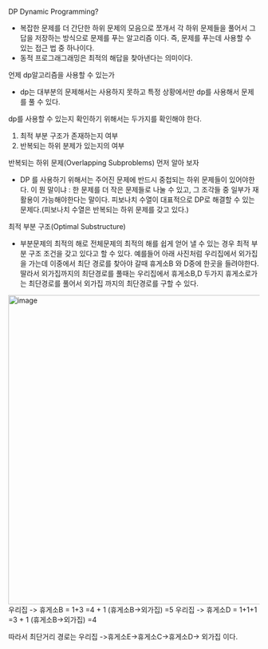 DP Dynamic Programming?
- 복잡한 문제를 더 간단한 하위 문제의 모음으로 쪼개서 각 하위 문제들을 풀어서 그 답을 저장하는 방식으로 문제를 푸는 알고리즘 이다. 즉, 문제를 푸는데 사용할 수 있는 접근 법 중 하나이다.
- 동적 프로그래그래밍은 최적의 해답을 찾아낸다는 의미이다.

언제 dp알고리즘을 사용할 수 있는가
- dp는 대부분의 문제해서는 사용하지 못하고 특정 상황에서만 dp를 사용해서 문제를 풀 수 있다.

dp를 사용할 수 있는지 확인하기 위해서는 두가지를 확인해야 한다.
1. 최적 부분 구조가 존재하는지 여부
2. 반복되는 하위 분제가 있는지의 여부

 반복되는 하위 문제(Overlapping Subproblems) 먼저 알아 보자
 - DP 를 사용하기 위해서는 주어진 문제에 반드시 중첩되는 하위 문제들이 있어야한다.
  이 뭔 말이냐 : 한 문제를 더 작은 문제들로 나눌 수 있고, 그 조각들 중 일부가 재활용이 가능해야한다는 말이다.
  피보나치 수열이 대표적으로 DP로 해결할 수 있는 문제다.(피보나치 수열은 반복되는 하위 문제를 갖고 있다.)

  최적 부분 구조(Optimal Substructure)
  - 부분문제의 최적의 해로 전체문제의 최적의 해를 쉽게 얻어 낼 수 있는 경우 최적 부분 구조 조건을 갖고 있다고 할 수 있다.
  예를들어 아래 사진처럼 우리집에서 외가집을 가는데 이중에서 최단 경로를 찾아야 갈때 휴게소B 와 D중에 한곳을 들려야한다.
  딸라서 외가집까지의 최단경로를 풀때는 우리집에서 휴게소B,D 두가지 휴게소로가는 최단경로를 풀어서
  외가집 까지의 최단경로를 구할 수 있다.
<img width="620" alt="image" src="https://user-images.githubusercontent.com/89888075/213907135-4ffe2be0-7ae1-464b-a068-72d9f49af4b7.png">
우리집 -> 휴게소B = 1+3 =4 + 1 (휴게소B->외가집) =5
우리집 -> 휴게소D = 1+1+1 =3 + 1 (휴게소B->외가집) =4

따라서 최단거리 경로는 우리집 ->휴게소E->휴게소C->휴게소D-> 외가집 이다.



